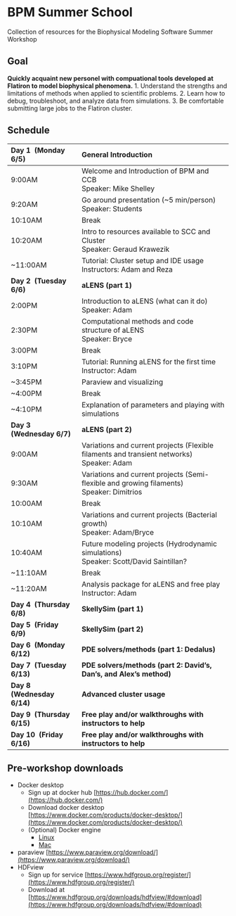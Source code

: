 # BPM Summer School
Collection of resources for the Biophysical Modeling Software Summer Workshop

## Goal
**Quickly acquaint new personel with compuational tools developed at Flatiron to model biophysical phenomena.**
    1. Understand the strengths and limitations of methods when applied to scientific problems.
    2. Learn how to debug, troubleshoot, and analyze data from simulations.
    3. Be comfortable submitting large jobs to the Flatiron cluster.

## Schedule

| Day 1  (Monday 6/5)   | General Introduction |
|:---|:---|
| 9:00AM | Welcome and Introduction of BPM and CCB <br /> Speaker: Mike Shelley|
| 9:20AM | Go around presentation (~5 min/person) <br /> Speaker: Students |
| 10:10AM | Break |
| 10:20AM | Intro to resources available to SCC and Cluster <br /> Speaker: Geraud Krawezik |
| ~11:00AM | Tutorial: Cluster setup and IDE usage <br /> Instructors: Adam and Reza |
| **Day 2  (Tuesday 6/6)** | **aLENS (part 1)** |
| 2:00PM | Introduction to aLENS (what can it do) <br /> Speaker: Adam |
| 2:30PM | Computational methods and code structure of aLENS  <br /> Speaker: Bryce |
| 3:00PM | Break |
| 3:10PM | Tutorial: Running aLENS for the first time <br /> Instructor: Adam |
| ~3:45PM | Paraview and visualizing|
| ~4:00PM | Break  |
| ~4:10PM | Explanation of parameters and playing with simulations |
| **Day 3  (Wednesday 6/7)** | **aLENS (part 2)**|
| 9:00AM | Variations and current projects (Flexible filaments and transient networks) <br /> Speaker: Adam | 
| 9:30AM | Variations and current projects (Semi-flexible and growing filaments) <br /> Speaker: Dimitrios |
| 10:00AM | Break |
| 10:10AM | Variations and current projects (Bacterial growth) <br /> Speaker: Adam/Bryce|
| 10:40AM | Future modeling projects (Hydrodynamic simulations) <br /> Speaker: Scott/David Saintillan? |
| ~11:10AM | Break|
| ~11:20AM | Analysis package for aLENS and free play <br /> Instructor: Adam |
| **Day 4  (Thursday 6/8)** | **SkellySim (part 1)**|
| **Day 5  (Friday 6/9)** | **SkellySim (part 2)**|
| **Day 6  (Monday 6/12)** | **PDE solvers/methods (part 1: Dedalus)**|
| **Day 7  (Tuesday 6/13)** | **PDE solvers/methods (part 2: David’s, Dan’s, and Alex’s method)**|
| **Day 8  (Wednesday 6/14)** | **Advanced cluster usage**|
| **Day 9  (Thursday 6/15)** | **Free play and/or walkthroughs with instructors to help**|
| **Day 10  (Friday 6/16)** | **Free play and/or walkthroughs with instructors to help**|



## Pre-workshop downloads
- Docker desktop
  - Sign up at docker hub [https://hub.docker.com/](https://hub.docker.com/)
  - Download docker desktop [https://www.docker.com/products/docker-desktop/](https://www.docker.com/products/docker-desktop/)
  - (Optional) Docker engine
    - [Linux](https://www.linux.com/topic/desktop/how-install-and-use-docker-linux/)
    - [Mac](https://medium.com/crowdbotics/a-complete-one-by-one-guide-to-install-docker-on-your-mac-os-using-homebrew-e818eb4cfc3)
- paraview [https://www.paraview.org/download/](https://www.paraview.org/download/)
- HDFview
  - Sign up for service [https://www.hdfgroup.org/register/](https://www.hdfgroup.org/register/)
  - Download at [https://www.hdfgroup.org/downloads/hdfview/#download](https://www.hdfgroup.org/downloads/hdfview/#download)


##
